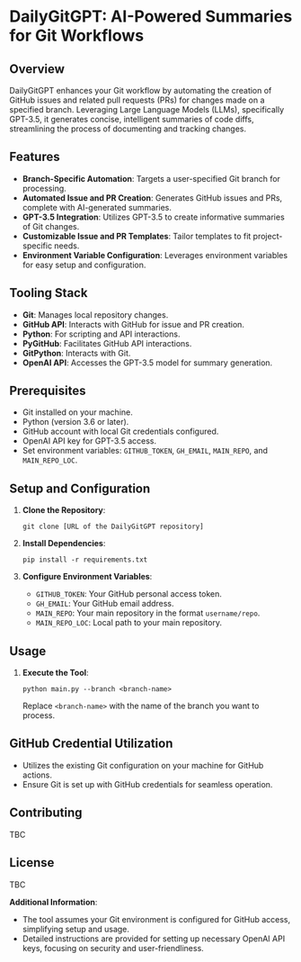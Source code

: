 # DailyGitGPT: AI-Powered Summaries for Git Workflows

## Overview

DailyGitGPT enhances your Git workflow by automating the creation of GitHub issues and related pull requests (PRs) for changes made on a specified branch. Leveraging Large Language Models (LLMs), specifically GPT-3.5, it generates concise, intelligent summaries of code diffs, streamlining the process of documenting and tracking changes.

## Features

- **Branch-Specific Automation**: Targets a user-specified Git branch for processing.
- **Automated Issue and PR Creation**: Generates GitHub issues and PRs, complete with AI-generated summaries.
- **GPT-3.5 Integration**: Utilizes GPT-3.5 to create informative summaries of Git changes.
- **Customizable Issue and PR Templates**: Tailor templates to fit project-specific needs.
- **Environment Variable Configuration**: Leverages environment variables for easy setup and configuration.

## Tooling Stack

- **Git**: Manages local repository changes.
- **GitHub API**: Interacts with GitHub for issue and PR creation.
- **Python**: For scripting and API interactions.
- **PyGitHub**: Facilitates GitHub API interactions.
- **GitPython**: Interacts with Git.
- **OpenAI API**: Accesses the GPT-3.5 model for summary generation.

## Prerequisites

- Git installed on your machine.
- Python (version 3.6 or later).
- GitHub account with local Git credentials configured.
- OpenAI API key for GPT-3.5 access.
- Set environment variables: `GITHUB_TOKEN`, `GH_EMAIL`, `MAIN_REPO`, and `MAIN_REPO_LOC`.

## Setup and Configuration

1. **Clone the Repository**:
    ```
    git clone [URL of the DailyGitGPT repository]
    ```

2. **Install Dependencies**:
    ```
    pip install -r requirements.txt
    ```

3. **Configure Environment Variables**:
   - `GITHUB_TOKEN`: Your GitHub personal access token.
   - `GH_EMAIL`: Your GitHub email address.
   - `MAIN_REPO`: Your main repository in the format `username/repo`.
   - `MAIN_REPO_LOC`: Local path to your main repository.

## Usage

1. **Execute the Tool**:
    ```
    python main.py --branch <branch-name>
    ```
   Replace `<branch-name>` with the name of the branch you want to process.

## GitHub Credential Utilization

- Utilizes the existing Git configuration on your machine for GitHub actions.
- Ensure Git is set up with GitHub credentials for seamless operation.

## Contributing

TBC

## License

TBC

**Additional Information**:

- The tool assumes your Git environment is configured for GitHub access, simplifying setup and usage.
- Detailed instructions are provided for setting up necessary OpenAI API keys, focusing on security and user-friendliness.